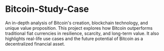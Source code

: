 # Bitcoin-Study-Case
An in-depth analysis of Bitcoin's creation, blockchain technology, and unique value proposition. This project explores how Bitcoin outperforms traditional fiat currencies in resilience, scarcity, and long-term value. It also highlights real-life use cases and the future potential of Bitcoin as a decentralized financial asset.
